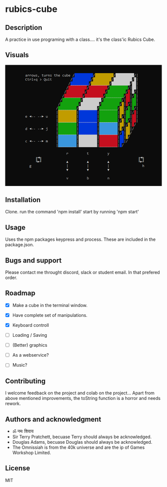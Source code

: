 # rubics-cube


## Description
A practice in use programing with a class.... it's the class'ic Rubics Cube.

## Visuals
<img src="screenshot.png">

## Installation
Clone.
run the command 'npm install'
start by running 'npm start'


## Usage
Uses the npm packages keypress and process. These are included in the package.json.

## Bugs and support
Please contact me throught discord, slack or student email. In that prefered order.

## Roadmap
- [x] Make a cube in the terminal window.
- [x] Have complete set of manipulations.
- [x] Keyboard controll
- [ ] Loading / Saving
- [ ] (Better) graphics
- [ ] As a webservice?
- [ ] Music?


## Contributing

I welcome feedback on the project and colab on the project... 
Apart from above mentioned improvements, 
the toString function is a horror and needs rework.


## Authors and acknowledgment

- ॐ नमः शिवाय
- Sir Terry Pratchett, becuase Terry should always be acknowledged.
- Douglas Adams, becuase Douglas should always be acknowledged.
- The Omnissiah is from the 40k universe and are the ip of Games Workshop Limited.

## License
MIT
